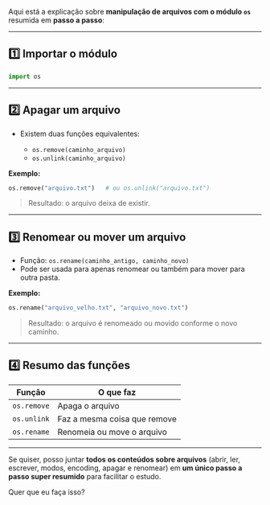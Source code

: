 Aqui está a explicação sobre **manipulação de arquivos com o módulo `os`** resumida em **passo a passo**:

---

## 1️⃣ **Importar o módulo**

```python
import os
```

---

## 2️⃣ **Apagar um arquivo**

* Existem duas funções equivalentes:

  * `os.remove(caminho_arquivo)`
  * `os.unlink(caminho_arquivo)`

**Exemplo:**

```python
os.remove("arquivo.txt")   # ou os.unlink("arquivo.txt")
```

> Resultado: o arquivo deixa de existir.

---

## 3️⃣ **Renomear ou mover um arquivo**

* Função: `os.rename(caminho_antigo, caminho_novo)`
* Pode ser usada para apenas renomear ou também para mover para outra pasta.

**Exemplo:**

```python
os.rename("arquivo_velho.txt", "arquivo_novo.txt")
```

> Resultado: o arquivo é renomeado ou movido conforme o novo caminho.

---

## 4️⃣ **Resumo das funções**

| Função      | O que faz                    |
| ----------- | ---------------------------- |
| `os.remove` | Apaga o arquivo              |
| `os.unlink` | Faz a mesma coisa que remove |
| `os.rename` | Renomeia ou move o arquivo   |

---

Se quiser, posso juntar **todos os conteúdos sobre arquivos** (abrir, ler, escrever, modos, encoding, apagar e renomear) em **um único passo a passo super resumido** para facilitar o estudo.

Quer que eu faça isso?
